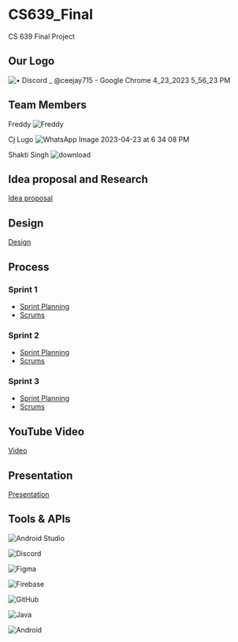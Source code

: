 # CS639_Final
CS 639 Final Project


## Our Logo 


![• Discord _ @ceejay715 - Google Chrome 4_23_2023 5_56_23 PM](https://user-images.githubusercontent.com/78415690/233869566-a6e79a09-0254-4d88-949f-ed83e252dbaf.png)

## Team Members 

Freddy ![Freddy](https://user-images.githubusercontent.com/78415690/233870133-b82a30c9-d901-4edf-9230-947ffdd22962.jpeg)

Cj Lugo ![WhatsApp Image 2023-04-23 at 6 34 08 PM](https://user-images.githubusercontent.com/78415690/233869993-7e4e7ad3-26b6-4f38-beff-bb1b6fd4609e.jpeg)

Shakti Singh ![download](https://user-images.githubusercontent.com/78415690/233870195-13f223cb-3f15-4e9b-8066-09b44948ab37.png)

## Idea proposal and Research 

[Idea proposal](https://docs.google.com/document/d/1Gbrn7ix9BgLFeoozGtV-X0wHcAa_KWbpz_kpgK3_TH4/edit)

## Design 

[Design](https://www.figma.com/file/9oYwMClhlH7S1uueCZhORC/Untitled?node-id=0-1&t=BamED1Xe1M9feRd7-0)

## Process 

### Sprint 1 

* [Sprint Planning](https://docs.google.com/document/d/1ZlfdA0GYv4EwY4Q3WgzRPedhIh2oyHHxo5CiuDEIvl8/edit)
* [Scrums](https://docs.google.com/document/d/1-Yl3fZahjLiyeS7mO8Nu5Cr3PFlCQSI72sZKxibKsFk/edit)


### Sprint 2 

* [Sprint Planning](https://docs.google.com/document/d/1ZlfdA0GYv4EwY4Q3WgzRPedhIh2oyHHxo5CiuDEIvl8/edit)
* [Scrums](https://docs.google.com/document/d/1-Yl3fZahjLiyeS7mO8Nu5Cr3PFlCQSI72sZKxibKsFk/edit)


### Sprint 3
* [Sprint Planning](https://docs.google.com/document/d/1ZlfdA0GYv4EwY4Q3WgzRPedhIh2oyHHxo5CiuDEIvl8/edit)
* [Scrums](https://docs.google.com/document/d/1-Yl3fZahjLiyeS7mO8Nu5Cr3PFlCQSI72sZKxibKsFk/edit)

## YouTube Video 
[Video](https://youtu.be/gZ93SjRartk)
 
## Presentation
[Presentation](https://docs.google.com/presentation/d/1EWYkCNaNjy0zdUZ-1G2YpdbxsG_LANQdqP2bwJS5OyQ/edit#slide=id.g10a9ee379fb_0_824)

## Tools & APIs

![Android Studio](https://img.shields.io/badge/Android%20Studio-3DDC84.svg?style=for-the-badge&logo=android-studio&logoColor=white)

![Discord](https://img.shields.io/badge/Discord-%235865F2.svg?style=for-the-badge&logo=discord&logoColor=white)

![Figma](https://img.shields.io/badge/figma-%23F24E1E.svg?style=for-the-badge&logo=figma&logoColor=white)

![Firebase](https://img.shields.io/badge/Firebase-039BE5?style=for-the-badge&logo=Firebase&logoColor=white)

![GitHub](https://img.shields.io/badge/github-%23121011.svg?style=for-the-badge&logo=github&logoColor=white)

![Java](https://img.shields.io/badge/java-%23ED8B00.svg?style=for-the-badge&logo=java&logoColor=white)

![Android](https://img.shields.io/badge/Android-3DDC84?style=for-the-badge&logo=android&logoColor=white)
